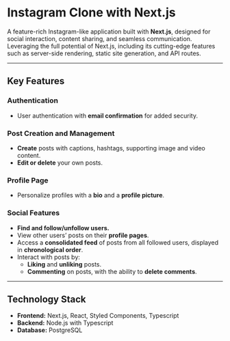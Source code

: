# **Instagram Clone with Next.js**

A feature-rich Instagram-like application built with **Next.js**, designed for social interaction, content sharing, and seamless communication. Leveraging the full potential of Next.js, including its cutting-edge features such as server-side rendering, static site generation, and API routes.

---

## **Key Features**

### **Authentication**
- User authentication with **email confirmation** for added security.

### **Post Creation and Management**
- **Create** posts with captions, hashtags, supporting image and video content.
- **Edit or delete** your own posts.

### **Profile Page**
- Personalize profiles with a **bio** and a **profile picture**.

### **Social Features**
- **Find and follow/unfollow users.**
- View other users’ posts on their **profile pages**.
- Access a **consolidated feed** of posts from all followed users, displayed in **chronological order**.
- Interact with posts by:
  - **Liking** and **unliking** posts.
  - **Commenting** on posts, with the ability to **delete comments**.

---

## **Technology Stack**
- **Frontend:** Next.js, React, Styled Components, Typescript
- **Backend:**  Node.js with Typescript
- **Database:** PostgreSQL
